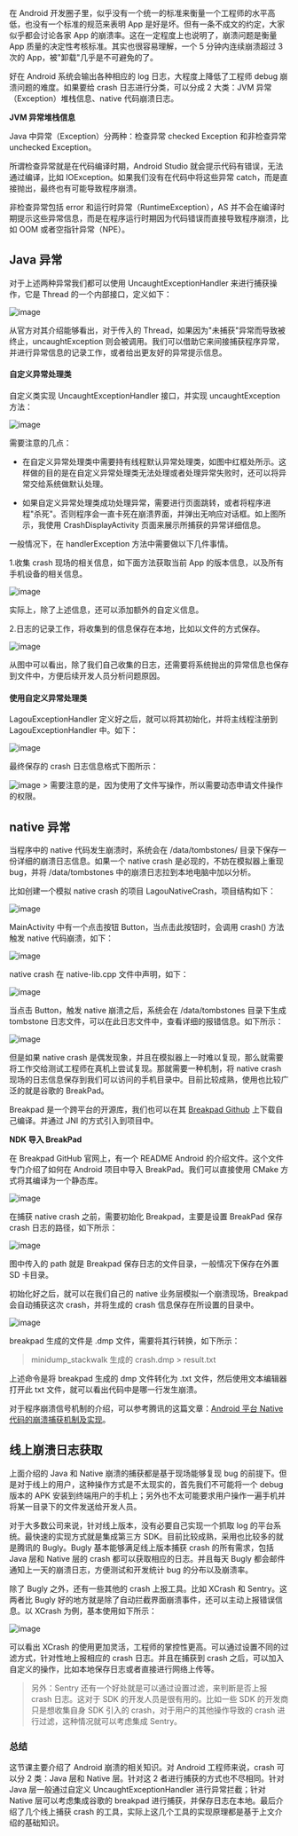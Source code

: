 在 Android 开发圈子里，似乎没有一个统一的标准来衡量一个工程师的水平高低，也没有一个标准的规范来表明 App 是好是坏。但有一条不成文的约定，大家似乎都会讨论各家 App 的崩溃率。这在一定程度上也说明了，崩溃问题是衡量 App 质量的决定性考核标准。其实也很容易理解，一个 5 分钟内连续崩溃超过 3 次的 App，被"卸载"几乎是不可避免的了。

好在 Android 系统会输出各种相应的 log 日志，大程度上降低了工程师 debug 崩溃问题的难度。如果要给 crash 日志进行分类，可以分成 2 大类：JVM 异常（Exception）堆栈信息、native 代码崩溃日志。

**JVM 异常堆栈信息**

Java 中异常（Exception）分两种：检查异常 checked Exception 和非检查异常 unchecked Exception。

所谓检查异常就是在代码编译时期，Android Studio 就会提示代码有错误，无法通过编译，比如 IOException。如果我们没有在代码中将这些异常 catch，而是直接抛出，最终也有可能导致程序崩溃。

非检查异常包括 error 和运行时异常（RuntimeException），AS 并不会在编译时期提示这些异常信息，而是在程序运行时期因为代码错误而直接导致程序崩溃，比如 OOM 或者空指针异常（NPE）。

Java 异常
-------

对于上述两种异常我们都可以使用 UncaughtExceptionHandler 来进行捕获操作，它是 Thread 的一个内部接口，定义如下：

<Image alt="image" src="https://s0.lgstatic.com/i/image/M00/20/6E/Ciqc1F7ofWiAV2aBAAEGhcbtn98977.png"/>

从官方对其介绍能够看出，对于传入的 Thread，如果因为"未捕获"异常而导致被终止，uncaughtException 则会被调用。我们可以借助它来间接捕获程序异常，并进行异常信息的记录工作，或者给出更友好的异常提示信息。

#### 自定义异常处理类

自定义类实现 UncaughtExceptionHandler 接口，并实现 uncaughtException 方法：

<Image alt="image" src="https://s0.lgstatic.com/i/image/M00/20/6E/Ciqc1F7ofXaAcZ7MAAK-ubwIhZk797.png"/>

需要注意的几点：

* 在自定义异常处理类中需要持有线程默认异常处理类，如图中红框处所示。这样做的目的是在自定义异常处理类无法处理或者处理异常失败时，还可以将异常交给系统做默认处理。

* 如果自定义异常处理类成功处理异常，需要进行页面跳转，或者将程序进程"杀死"。否则程序会一直卡死在崩溃界面，并弹出无响应对话框。如上图所示，我使用 CrashDisplayActivity 页面来展示所捕获的异常详细信息。

一般情况下，在 handlerException 方法中需要做以下几件事情。

1.收集 crash 现场的相关信息，如下面方法获取当前 App 的版本信息，以及所有手机设备的相关信息。

<Image alt="image" src="https://s0.lgstatic.com/i/image/M00/20/7A/CgqCHl7ofYSAeFGcAAJnMJd645o410.png"/>

实际上，除了上述信息，还可以添加额外的自定义信息。

2.日志的记录工作，将收集到的信息保存在本地，比如以文件的方式保存。

<Image alt="image" src="https://s0.lgstatic.com/i/image/M00/20/6E/Ciqc1F7ofYuAEnnPAAGeBy97jW8168.png"/>

从图中可以看出，除了我们自己收集的日志，还需要将系统抛出的异常信息也保存到文件中，方便后续开发人员分析问题原因。

#### 使用自定义异常处理类

LagouExceptionHandler 定义好之后，就可以将其初始化，并将主线程注册到 LagouExceptionHandler 中。如下：

<Image alt="image" src="https://s0.lgstatic.com/i/image/M00/20/7A/CgqCHl7ofZmAVDhnAACUY1wtWYQ757.png"/>

最终保存的 crash 日志信息格式下图所示：

<Image alt="image" src="https://s0.lgstatic.com/i/image/M00/20/6F/Ciqc1F7ofaCAV-N0AAK1uzObDPg259.png"/>
> 需要注意的是，因为使用了文件写操作，所以需要动态申请文件操作的权限。

native 异常
---------

当程序中的 native 代码发生崩溃时，系统会在 /data/tombstones/ 目录下保存一份详细的崩溃日志信息。如果一个 native crash 是必现的，不妨在模拟器上重现 bug，并将 /data/tombstones 中的崩溃日志拉到本地电脑中加以分析。

比如创建一个模拟 native crash 的项目 LagouNativeCrash，项目结构如下：

<Image alt="image" src="https://s0.lgstatic.com/i/image/M00/20/6F/Ciqc1F7ofa2AOQEoAABoHjKPFO4484.png"/>

MainActivity 中有一个点击按钮 Button，当点击此按钮时，会调用 crash() 方法触发 native 代码崩溃，如下：

<Image alt="image" src="https://s0.lgstatic.com/i/image/M00/20/6F/Ciqc1F7ofbWACu1SAABHFSC0bhA498.png"/>

native crash 在 native-lib.cpp 文件中声明，如下：

<Image alt="image" src="https://s0.lgstatic.com/i/image/M00/20/7A/CgqCHl7ofbyAMpx-AADl8pNCN4o838.png"/>

当点击 Button，触发 native 崩溃之后，系统会在 /data/tombstones 目录下生成 tombstone 日志文件，可以在此日志文件中，查看详细的报错信息。如下所示：

<Image alt="image" src="https://s0.lgstatic.com/i/image/M00/20/6F/Ciqc1F7ofcWAPr9kAASbO90geqo412.png"/>

但是如果 native crash 是偶发现象，并且在模拟器上一时难以复现，那么就需要将工作交给测试工程师在真机上尝试复现。那就需要一种机制，将 native crash 现场的日志信息保存到我们可以访问的手机目录中。目前比较成熟，使用也比较广泛的就是谷歌的 BreakPad。

Breakpad 是一个跨平台的开源库，我们也可以在其 [Breakpad Github](https://github.com/google/breakpad) 上下载自己编译。并通过 JNI 的方式引入到项目中。

**NDK 导入 BreakPad**

在 Breakpad GitHub 官网上，有一个 README Android 的介绍文件。这个文件专门介绍了如何在 Android 项目中导入 BreakPad。我们可以直接使用 CMake 方式将其编译为一个静态库。

<Image alt="image" src="https://s0.lgstatic.com/i/image/M00/20/7B/CgqCHl7ofdmAexkGAAQt9jC9U2g259.png"/>

在捕获 native crash 之前，需要初始化 Breakpad，主要是设置 BreakPad 保存 crash 日志的路径，如下所示：

<Image alt="image" src="https://s0.lgstatic.com/i/image/M00/20/6F/Ciqc1F7ofeOAOmfAAAI9QS6RESI036.png"/>

图中传入的 path 就是 Breakpad 保存日志的文件目录，一般情况下保存在外置 SD 卡目录。

初始化好之后，就可以在我们自己的 native 业务层模拟一个崩溃现场，Breakpad 会自动捕获这次 crash，并将生成的 crash 信息保存在所设置的目录中。

<Image alt="image" src="https://s0.lgstatic.com/i/image/M00/20/7B/CgqCHl7ofeuAJlINAADteaIIElo908.png"/>

breakpad 生成的文件是 .dmp 文件，需要将其行转换，如下所示：
> minidump_stackwalk 生成的 crash.dmp \> result.txt

上述命令是将 breakpad 生成的 dmp 文件转化为 .txt 文件，然后使用文本编辑器打开此 txt 文件，就可以看出代码中是哪一行发生崩溃。

对于程序崩溃信号机制的介绍，可以参考腾讯的这篇文章：[Android 平台 Native 代码的崩溃捕获机制及实现](https://mp.weixin.qq.com/s/g-WzYF3wWAljok1XjPoo7w?)。

线上崩溃日志获取
--------

上面介绍的 Java 和 Native 崩溃的捕获都是基于现场能够复现 bug 的前提下。但是对于线上的用户，这种操作方式是不太现实的，首先我们不可能将一个 debug 版本的 APK 安装到终端用户的手机上；另外也不太可能要求用户操作一遍手机并将某一目录下的文件发送给开发人员。

对于大多数公司来说，针对线上版本，没有必要自己实现一个抓取 log 的平台系统。最快速的实现方式就是集成第三方 SDK。目前比较成熟，采用也比较多的就是腾讯的 Bugly。Bugly 基本能够满足线上版本捕获 crash 的所有需求，包括 Java 层和 Native 层的 crash 都可以获取相应的日志。并且每天 Bugly 都会邮件通知上一天的崩溃日志，方便测试和开发统计 bug 的分布以及崩溃率。

除了 Bugly 之外，还有一些其他的 crash 上报工具。比如 XCrash 和 Sentry。这两者比 Bugly 好的地方就是除了自动拦截界面崩溃事件，还可以主动上报错误信息。以 XCrash 为例，基本使用如下所示：

<Image alt="image" src="https://s0.lgstatic.com/i/image/M00/20/7B/CgqCHl7offuAb-QwAANxaVWOCd8915.png"/>

可以看出 XCrash 的使用更加灵活，工程师的掌控性更高。可以通过设置不同的过滤方式，针对性地上报相应的 crash 日志。并且在捕获到 crash 之后，可以加入自定义的操作，比如本地保存日志或者直接进行网络上传等。
> 另外：Sentry 还有一个好处就是可以通过设置过滤，来判断是否上报 crash 日志。这对于 SDK 的开发人员是很有用的。比如一些 SDK 的开发商只是想收集自身 SDK 引入的 crash，对于用户的其他操作导致的 crash 进行过滤，这种情况就可以考虑集成 Sentry。

### 总结

这节课主要介绍了 Android 崩溃的相关知识。对 Android 工程师来说，crash 可以分 2 类：Java 层和 Native 层。针对这 2 者进行捕获的方式也不尽相同。针对 Java 层一般通过自定义 UncaughtExceptionHandler 进行异常拦截；针对 Native 层可以考虑集成谷歌的 breakpad 进行捕获，并保存日志在本地。最后介绍了几个线上捕获 crash 的工具，实际上这几个工具的实现原理都是基于上文介绍的基础知识。
